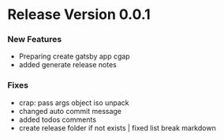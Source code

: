 # Release Version 0.0.1

### New Features
-  Preparing create gatsby app cgap
-  added generate release notes

### Fixes
-  crap: pass args object iso unpack
-  changed auto commit message
-  added todos comments
-  create release folder if not exists | fixed list break markdown

